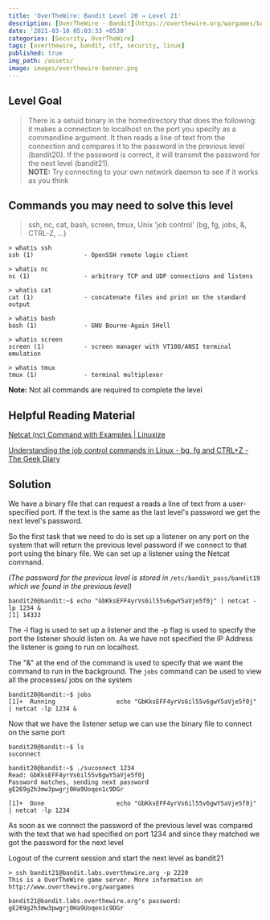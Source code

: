 ```yaml
---
title: 'OverTheWire: Bandit Level 20 → Level 21'
description: [OverTheWire - Bandit](https://overthewire.org/wargames/bandit/bandit21.html)'
date: '2021-03-10 05:03:33 +0530'
categories: [Security, OverTheWire]
tags: [overthewire, bandit, ctf, security, linux]
published: true
img_path: /assets/
image: images/overthewire-banner.png
---
```


## Level Goal

> There is a setuid binary in the homedirectory that does the following: it makes a connection to localhost on the port you specify as a commandline argument. It then reads a line of text from the connection and compares it to the password in the previous level (bandit20). If the password is correct, it will transmit the password for the next level (bandit21).  
> **NOTE:** Try connecting to your own network daemon to see if it works as you think

## Commands you may need to solve this level

> ssh, nc, cat, bash, screen, tmux, Unix 'job control' (bg, fg, jobs, &, CTRL-Z, …)

```
> whatis ssh  
ssh (1)              - OpenSSH remote login client

> whatis nc  
nc (1)               - arbitrary TCP and UDP connections and listens

> whatis cat  
cat (1)              - concatenate files and print on the standard output

> whatis bash  
bash (1)             - GNU Bourne-Again SHell

> whatis screen  
screen (1)           - screen manager with VT100/ANSI terminal emulation

> whatis tmux  
tmux (1)             - terminal multiplexer
```

**Note:** Not all commands are required to complete the level

## Helpful Reading Material

[Netcat (nc) Command with Examples \| Linuxize](https://linuxize.com/post/netcat-nc-command-with-examples/)

[Understanding the job control commands in Linux - bg, fg and CTRL+Z - The Geek Diary](https://www.thegeekdiary.com/understanding-the-job-control-commands-in-linux-bg-fg-and-ctrlz/)

## Solution

We have a binary file that can request a reads a line of text from a user-specified port. If the text is the same as the last level's password we get the next level's password.

So the first task that we need to do is set up a listener on any port on the system that will return the previous level password if we connect to that port using the binary file. We can set up a listener using the Netcat command.

_(The password for the previous level is stored in_ `/etc/bandit_pass/bandit19` _which we found in the previous level)_

```
bandit20@bandit:~$ echo "GbKksEFF4yrVs6il55v6gwY5aVje5f0j" | netcat -lp 1234 &  
[1] 14333
```

The -l flag is used to set up a listener and the -p flag is used to specify the port the listener should listen on. As we have not specified the IP Address the listener is going to run on localhost.

The "&" at the end of the command is used to specify that we want the command to run in the background. The `jobs` command can be used to view all the processes/ jobs on the system

```
bandit20@bandit:~$ jobs  
[1]+  Running                 echo "GbKksEFF4yrVs6il55v6gwY5aVje5f0j" | netcat -lp 1234 &
```

Now that we have the listener setup we can use the binary file to connect on the same port

```
bandit20@bandit:~$ ls  
suconnect

bandit20@bandit:~$ ./suconnect 1234  
Read: GbKksEFF4yrVs6il55v6gwY5aVje5f0j  
Password matches, sending next password  
gE269g2h3mw3pwgrj0Ha9Uoqen1c9DGr  

[1]+  Done                    echo "GbKksEFF4yrVs6il55v6gwY5aVje5f0j" | netcat -lp 1234
```

As soon as we connect the password of the previous level was compared with the text that we had specified on port 1234 and since they matched we got the password for the next level

Logout of the current session and start the next level as bandit21

```
> ssh bandit21@bandit.labs.overthewire.org -p 2220
This is a OverTheWire game server. More information on http://www.overthewire.org/wargames

bandit21@bandit.labs.overthewire.org's password: gE269g2h3mw3pwgrj0Ha9Uoqen1c9DGr
```